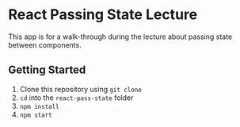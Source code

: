 # React Passing State Lecture

This app is for a walk-through during the lecture about passing state between components.

## Getting Started

1. Clone this repository using `git clone`
2. `cd` into the `react-pass-state` folder
3. `npm install`
4. `npm start`
